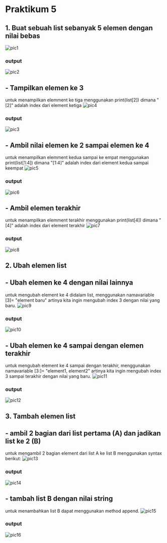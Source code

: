 # Praktikum 5

## 1. Buat sebuah list sebanyak 5 elemen dengan nilai bebas
![pic1](https://user-images.githubusercontent.com/115356128/202801841-18fd4aa1-6076-4423-aeca-651f12997be2.png)
### output

![pic2](https://user-images.githubusercontent.com/115356128/202802071-4d22a518-35b0-4738-9b8d-844d03592b39.png)

## - Tampilkan elemen ke 3
untuk menampilkan elemment ke tiga menggunakan print(list[2]) dimana "[2]" adalah index dari element ketiga
![pic4](https://user-images.githubusercontent.com/115356128/202802778-ffba2659-e0f3-4986-8c6f-c52c74c6dbc0.png)
### output
![pic3](https://user-images.githubusercontent.com/115356128/202802629-74cb7fe0-1e37-4d4b-83b4-f6d6ba1b2857.png)

## - Ambil nilai elemen ke 2 sampai elemen ke 4
untuk menampilkan elemment kedua sampai ke empat menggunakan print(list[1:4]) dimana "[1:4]" adalah index dari element kedua sampai keempat
![pic5](https://user-images.githubusercontent.com/115356128/202803296-713064c0-f40e-4bb2-b4de-ddaa80ac2de6.png)
### output
![pic6](https://user-images.githubusercontent.com/115356128/202803324-7c983a3b-db29-448c-8259-7b31036d1a38.png)

## - Ambil elemen terakhir
untuk menampilkan elemment terakhir menggunakan print(list[4]) dimana "[4]" adalah index dari element terakhir
![pic7](https://user-images.githubusercontent.com/115356128/202803864-1ba605cf-1385-4c2e-bd1e-a139875bb310.png)
### output
![pic8](https://user-images.githubusercontent.com/115356128/202803903-99bd8885-7f79-47eb-9091-80536f0e84a5.png)


## 2. Ubah elemen list
## - Ubah elemen ke 4 dengan nilai lainnya
untuk mengubah element ke 4 didalam list, menggunakan namavariable [3]= "element baru" artinya kita ingin mengubah index 3 dengan nilai yang baru.
![pic9](https://user-images.githubusercontent.com/115356128/202806035-e9939d66-cc17-41fa-bc97-6a2ce520f207.png)
### output
![pic10](https://user-images.githubusercontent.com/115356128/202806230-c37d51b8-1ff8-4854-95e0-d5138d71e119.png)

## - Ubah elemen ke 4 sampai dengan elemen terakhir
untuk mengubah element ke 4 sampai dengan terakhir, menggunakan namavariable [3:]= "element1, element2" artinya kita ingin mengubah index 3 sampai terakhir dengan nilai yang baru.
![pic11](https://user-images.githubusercontent.com/115356128/202807125-726aee88-4c90-476d-9a16-9395f1f1ddca.png)
### output
![pic12](https://user-images.githubusercontent.com/115356128/202807169-48766a38-e1f9-4b79-be70-60994bfd5b02.png)

## 3. Tambah elemen list 
## - ambil 2 bagian dari list pertama (A) dan jadikan list ke 2 (B)
untuk mengambil 2 bagian element dari list A ke list B menggunakan syntax berikut:
![pic13](https://user-images.githubusercontent.com/115356128/202810429-d4d8e3ac-18a5-4aeb-948a-031ef5e1fc85.png)
### output 
![pic14](https://user-images.githubusercontent.com/115356128/202810531-73b1718d-494e-4b55-8870-432e29f31282.png)

## - tambah list B dengan nilai string
untuk menambahkan list B dapat menggunakan method append.
![pic15](https://user-images.githubusercontent.com/115356128/202811063-e5241f8e-a796-4b2d-b827-4a54ec2ebf08.png)

### output
![pic16](https://user-images.githubusercontent.com/115356128/202811151-30cd06fe-294b-413e-819d-0cdda80c81dc.png)




